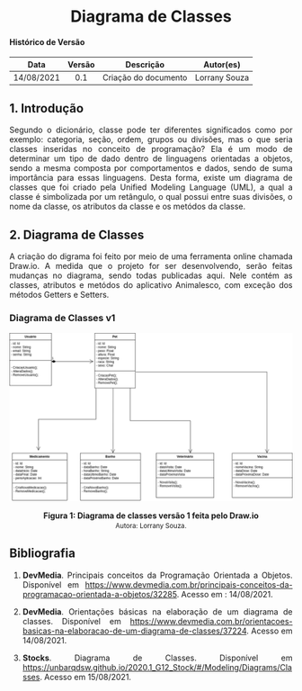 # <center> Diagrama de Classes

#### Histórico de Versão
|    Data    | Versão | Descrição            |    Autor(es)    |
| :--------: | :----: | :------------------: | :-------------: |
| 14/08/2021 |  0.1   | Criação do documento | Lorrany Souza   |

<div align="justify">

## 1. Introdução

Segundo o dicionário, classe pode ter diferentes significados como por exemplo: categoria, seção, ordem, grupos ou divisões, mas o que seria classes inseridas no conceito de programação? Ela é um modo de determinar um tipo de dado dentro de linguagens orientadas a objetos, sendo a mesma composta por comportamentos e dados, sendo de suma importância para essas linguagens. Desta forma, existe um diagrama de classes que foi criado pela Unified Modeling Language (UML), a qual a classe é simbolizada por um retângulo, o qual possui entre suas divisões, o nome da classe, os atributos da classe e os metódos da classe.    


## 2. Diagrama de Classes
A criação do digrama foi feito por meio de uma ferramenta online chamada Draw.io. A medida que o projeto for ser desenvolvendo, serão feitas mudanças no diagrama, sendo todas publicadas aqui. Nele contém as classes, atributos e metódos do aplicativo Animalesco, com exceção dos métodos Getters e Setters. 

### Diagrama de Classes v1
<p align='center'>
  <img src='../assets/pages/diagrama-classes/diagrama-classes.png'>
  <figcaption align='center'>
      <b>Figura 1: Diagrama de classes versão 1 feita pelo Draw.io</b>
      <br>
      <small>Autora: Lorrany Souza.</small>
  </figcaption>
</p>

##  Bibliografia

1. **DevMedia**. Principais conceitos da Programação Orientada a Objetos. Disponível em https://www.devmedia.com.br/principais-conceitos-da-programacao-orientada-a-objetos/32285.  Acesso em : 14/08/2021.

2. **DevMedia**. Orientações básicas na elaboração de um diagrama de classes. Disponível em https://www.devmedia.com.br/orientacoes-basicas-na-elaboracao-de-um-diagrama-de-classes/37224.  Acesso em 14/08/2021.

3. **Stocks**. Diagrama de Classes. Disponível em https://unbarqdsw.github.io/2020.1_G12_Stock/#/Modeling/Diagrams/Classes. Acesso em 15/08/2021.
</div>
